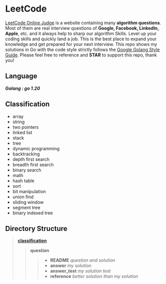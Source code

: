 # LeetCode  
[LeetCode Online Judge](https://leetcode.com/) is a website containing many **algorithm questions**. Most of them are real interview questions of **Google, Facebook, LinkedIn, Apple**, etc. and it always help to sharp our algorithm Skills. Level up your coding skills and quickly land a job. This is the best place to expand your knowledge and get prepared for your next interview. This repo shows my solutions in Go with the code style strictly follows the [Google Golang Style Guide](https://github.com/golang/go/wiki/CodeReviewComments). Please feel free to reference and **STAR** to support this repo, thank you!

## Language  
***Golang : go 1.20***

## Classification
* array
* string
* two pointers
* linked list
* stack
* tree
* dynamic programming
* backtracking
* depth first search
* breadth first search
* binary search
* math
* hash table
* sort
* bit manipulation
* union find
* sliding window
* segment tree
* binary indexed tree

## Directory Structure
> **[classification](#Classification)**
>> **question**
>>> * **README** _question and solution_
>>> * **answer** _my solution_
>>> * **answer_test** _my solution test_
>>> * **reference** _better solution than my solution_